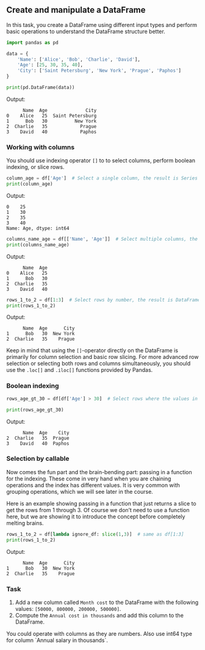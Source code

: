 ## Create and manipulate a DataFrame

In this task, you create a DataFrame using different input types and perform basic operations to understand the DataFrame structure better.


```python
import pandas as pd

data = {
    'Name': ['Alice', 'Bob', 'Charlie', 'David'],
    'Age': [25, 30, 35, 40],
    'City': ['Saint Petersburg', 'New York', 'Prague', 'Paphos']
}

print(pd.DataFrame(data))
```
Output:
```text
      Name  Age              City
0    Alice   25  Saint Petersburg
1      Bob   30          New York
2  Charlie   35            Prague
3    David   40            Paphos
```

### Working with columns

You should use indexing operator `[]` to to select columns, perform boolean indexing, or slice rows.

```python
column_age = df['Age']  # Select a single column, the result is Series
print(column_age)
```
Output:
```text
0    25
1    30
2    35
3    40
Name: Age, dtype: int64
```

```python
columns_name_age = df[['Name', 'Age']]  # Select multiple columns, the result is DataFrame
print(columns_name_age)
```
Output:
```text
      Name  Age
0    Alice   25
1      Bob   30
2  Charlie   35
3    David   40
```

```python
rows_1_to_2 = df[1:3]  # Select rows by number, the result is DataFrame
print(rows_1_to_2)
```
Output:
```text
      Name  Age      City
1      Bob   30  New York
2  Charlie   35    Prague
```

Keep in mind that using the `[]`-operator directly on the DataFrame is primarily for column selection and basic row slicing. For more advanced row selection or selecting both rows and columns simultaneously, you should use the `.loc[]` and `.iloc[]` functions provided by Pandas.

### Boolean indexing

```python
rows_age_gt_30 = df[df['Age'] > 30]  # Select rows where the values in column 'Age' are greater than 30

print(rows_age_gt_30)
```
Output:
```text
      Name  Age    City
2  Charlie   35  Prague
3    David   40  Paphos
```

### Selection by callable
Now comes the fun part and the brain-bending part: passing in a function for the indexing. These come in very hand when you are chaining operations and the index has different values. It is very common with grouping operations, which we will see later in the course.

Here is an example showing passing in a function that just returns a slice to get the rows from 1 through 3. Of course we don’t need to use a function here, but we are showing it to introduce the concept before completely melting brains.

```python
rows_1_to_2 = df[lambda ignore_df: slice(1,3)]  # same as df[1:3]
print(rows_1_to_2)
```
Output:
```text
      Name  Age      City
1      Bob   30  New York
2  Charlie   35    Prague
```

### Task
1. Add a new column called `Month cost` to the DataFrame with the following values: `[50000, 800000, 200000, 500000]`.
2. Compute the `Annual cost in thousands` and add this column to the DataFrame.

<div class="hint">You could operate with columns as they are numbers. Also use int64 type for column `Annual salary in thousands`.</div>
